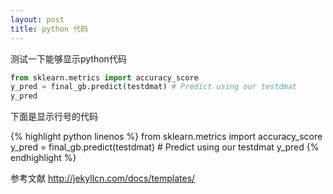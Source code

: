 ```yaml
---
layout: post
title: python 代码
---
```



测试一下能够显示python代码

``` python
from sklearn.metrics import accuracy_score
y_pred = final_gb.predict(testdmat) # Predict using our testdmat
y_pred
```

下面是显示行号的代码

{% highlight python linenos %}
 from sklearn.metrics import accuracy_score
 y_pred = final_gb.predict(testdmat) # Predict using our testdmat
 y_pred
{% endhighlight %}

参考文献
http://jekyllcn.com/docs/templates/
